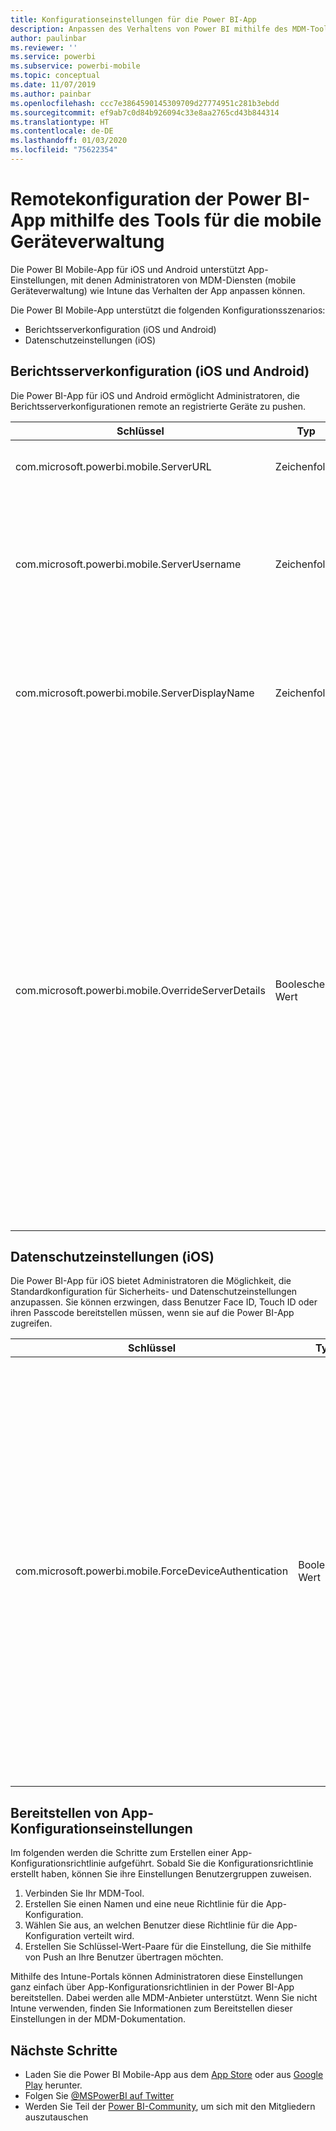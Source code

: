 ```yaml
---
title: Konfigurationseinstellungen für die Power BI-App
description: Anpassen des Verhaltens von Power BI mithilfe des MDM-Tools
author: paulinbar
ms.reviewer: ''
ms.service: powerbi
ms.subservice: powerbi-mobile
ms.topic: conceptual
ms.date: 11/07/2019
ms.author: painbar
ms.openlocfilehash: ccc7e3864590145309709d27774951c281b3ebdd
ms.sourcegitcommit: ef9ab7c0d84b926094c33e8aa2765cd43b844314
ms.translationtype: HT
ms.contentlocale: de-DE
ms.lasthandoff: 01/03/2020
ms.locfileid: "75622354"
---
```

# <a name="remotely-configure-power-bi-app-using-mobile-device-management-mdm-tool"></a>Remotekonfiguration der Power BI-App mithilfe des Tools für die mobile Geräteverwaltung

Die Power BI Mobile-App für iOS und Android unterstützt App-Einstellungen, mit denen Administratoren von MDM-Diensten (mobile Geräteverwaltung) wie Intune das Verhalten der App anpassen können.

Die Power BI Mobile-App unterstützt die folgenden Konfigurationsszenarios:

- Berichtsserverkonfiguration (iOS und Android)
- Datenschutzeinstellungen (iOS)

## <a name="report-server-configuration-ios-and-android"></a>Berichtsserverkonfiguration (iOS und Android)

Die Power BI-App für iOS und Android ermöglicht Administratoren, die Berichtsserverkonfigurationen remote an registrierte Geräte zu pushen.

| Schlüssel | Typ | Beschreibung |
|---|---|---|
| com.microsoft.powerbi.mobile.ServerURL | Zeichenfolge | Berichtsserver-URL<br><br>Muss mit http/https beginnen.|
| com.microsoft.powerbi.mobile.ServerUsername | Zeichenfolge | [Optional]<br><br>Der Benutzername, der zum Verbinden des Servers verwendet wird.<br><br>Wenn keiner vorhanden ist, fordert die App den Benutzer auf, den Benutzernamen für die Verbindung einzugeben.|
| com.microsoft.powerbi.mobile.ServerDisplayName | Zeichenfolge | [Optional]<br><br>Der Standardwert ist „Berichtsserver“.<br><br>Ein Anzeigename, der in der App zur Darstellung des Servers verwendet wird. |
| com.microsoft.powerbi.mobile.OverrideServerDetails | Boolescher Wert | [Optional]<br><br>Der Standardwert ist TRUE. Wenn der Wert TRUE festgelegt ist, werden sämtliche Berichtsserverdefinitionen überschrieben, die möglicherweise bereits auf dem mobilen Gerät gespeichert sind. Alle Server, die bereits konfiguriert wurden, werden gelöscht. Wenn die Außerkraftsetzung auf TRUE festgelegt ist, wird dadurch auch verhindert, dass der Benutzer diese Konfiguration entfernt.<br><br>Bei FALSE werden die mithilfe von Push übertragenen Werte hinzugefügt, und vorhandene Einstellungen werden beibehalten. Wenn dieselbe Server-URL bereits in der mobilen App konfiguriert ist, werden keine Änderungen an der Konfiguration durch die App vorgenommen. Die App fordert den Benutzer nicht dazu auf, für denselben Server noch mal eine Authentifizierung durchzuführen. |

## <a name="data-protection-settings-ios"></a>Datenschutzeinstellungen (iOS)

Die Power BI-App für iOS bietet Administratoren die Möglichkeit, die Standardkonfiguration für Sicherheits- und Datenschutzeinstellungen anzupassen. Sie können erzwingen, dass Benutzer Face ID, Touch ID oder ihren Passcode bereitstellen müssen, wenn sie auf die Power BI-App zugreifen.

| Schlüssel | Typ | Beschreibung |
|---|---|---|
| com.microsoft.powerbi.mobile.ForceDeviceAuthentication | Boolescher Wert | Der Standardwert ist FALSE. <br><br>Biometrische Methoden wie TouchID oder FaceID können für den Zugriff von Benutzern auf die App auf ihrem Gerät erforderlich sein. Wenn dies der Fall ist, werden biometrische Methoden zusätzlich zur Authentifizierung verwendet.<br><br>Microsoft empfiehlt bei Verwendung von App-Schutzrichtlinien das Deaktivieren dieser Einstellung, um zwei Aufforderungen hinsichtlich des Zugriffs zu verhindern. |

## <a name="deploying-app-configuration-settings"></a>Bereitstellen von App-Konfigurationseinstellungen

Im folgenden werden die Schritte zum Erstellen einer App-Konfigurationsrichtlinie aufgeführt. Sobald Sie die Konfigurationsrichtlinie erstellt haben, können Sie ihre Einstellungen Benutzergruppen zuweisen.

1. Verbinden Sie Ihr MDM-Tool.
2. Erstellen Sie einen Namen und eine neue Richtlinie für die App-Konfiguration.
3. Wählen Sie aus, an welchen Benutzer diese Richtlinie für die App-Konfiguration verteilt wird.
4. Erstellen Sie Schlüssel-Wert-Paare für die Einstellung, die Sie mithilfe von Push an Ihre Benutzer übertragen möchten.

Mithilfe des Intune-Portals können Administratoren diese Einstellungen ganz einfach über App-Konfigurationsrichtlinien in der Power BI-App bereitstellen. Dabei werden alle MDM-Anbieter unterstützt. Wenn Sie nicht Intune verwenden, finden Sie Informationen zum Bereitstellen dieser Einstellungen in der MDM-Dokumentation.

## <a name="next-steps"></a>Nächste Schritte

* Laden Sie die Power BI Mobile-App aus dem [App Store](https://apps.apple.com/app/microsoft-power-bi/id929738808) oder aus [Google Play](https://play.google.com/store/apps/details?id=com.microsoft.powerbim&amp;amp;clcid=0x409) herunter.
* Folgen Sie [@MSPowerBI auf Twitter](https://twitter.com/MSPowerBI)
* Werden Sie Teil der [Power BI-Community](https://community.powerbi.com/), um sich mit den Mitgliedern auszutauschen
